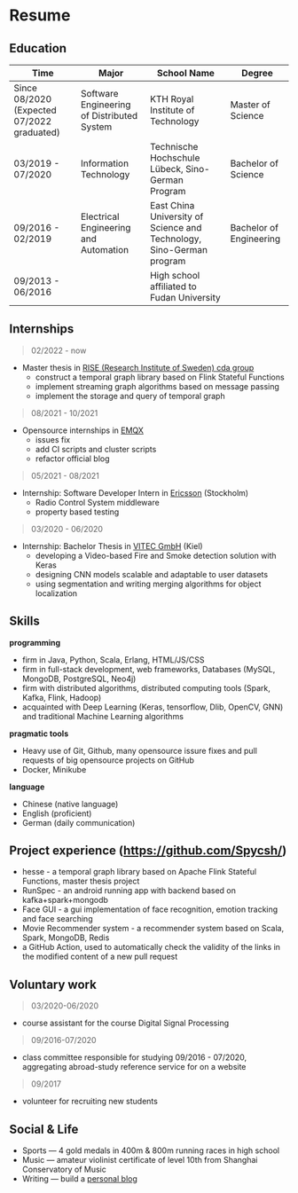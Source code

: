 <h1> Resume <a class="btn" href="#" style="text-align:right" onclick="
  var markdownPath = 'content.md';
  var language = localStorage.getItem('locale') || window.navigator.language.toLowerCase() || 'en';
  if (language.indexOf('zh-') !== -1) {
      markdownPath = '../content.md';
      localStorage.setItem('locale', 'en');
  }else{
    markdownPath = '../content_zh-cn.md'
    localStorage.setItem('locale', 'zh-cn');
  }
  getMarkdown(markdownPath);">
  <i class="fa fa-language" title="change language" aria-hidden="true"></i></a>
</h1> 

## Education

|**Time** |**Major** |**School Name**|**Degree** |
| - | - |- | - |
|Since 08/2020 (Expected 07/2022 graduated)|Software Engineering of Distributed System|KTH Royal Institute of Technology|Master of Science|Master of Science|
|03/2019 - 07/2020|Information Technology| Technische Hochschule Lübeck, Sino-German Program| Bachelor of Science |
|09/2016 - 02/2019|Electrical Engineering and Automation|East China University of Science and Technology, Sino-German program|Bachelor of Engineering|
|09/2013 - 06/2016||High school affiliated to Fudan University||

## Internships 

> 02/2022 - now

- Master thesis in [RISE (Research Institute of Sweden) cda group](https://cda-group.github.io/) 
  - construct a temporal graph library based on Flink Stateful Functions
  - implement streaming graph algorithms based on message passing
  - implement the storage and query of temporal graph

> 08/2021 - 10/2021

- Opensource internships in [EMQX](https://github.com/emqx/emqx)
  - issues fix
  - add CI scripts and cluster scripts
  - refactor official blog


> 05/2021 - 08/2021

- Internship: Software Developer Intern in [Ericsson](https://www.ericsson.com/en) (Stockholm)
  - Radio Control System middleware
  - property based testing

> 03/2020 - 06/2020 

- Internship: Bachelor Thesis in [VITEC GmbH](https://www.vitec.com/ez-tv-platform-iptv-digital-signage) (Kiel)  
  - developing a Video-based Fire and Smoke detection solution with Keras
  - designing CNN models scalable and adaptable to user datasets 
  - using segmentation and writing merging algorithms for object localization
  
<!-- > 11/2018 - 01/2019
- Internship: Software backend development intern in Web Development department, [iAuto (Shanghai) Co., Ltd](https://www.iauto.com/).
    - co-designing e-r diagrams 
    - coding interfaces for backend development
    - rewriting database logics with ORM (object relational Mapping)
    - testing and amending bugs -->

## Skills

**programming**

- firm in Java, Python, Scala, Erlang, HTML/JS/CSS
- firm in full-stack development, web frameworks, Databases (MySQL, MongoDB, PostgreSQL, Neo4j)
- firm with distributed algorithms, distributed computing tools (Spark, Kafka, Flink, Hadoop)
- acquainted with Deep Learning (Keras, tensorflow, Dlib, OpenCV, GNN) and traditional Machine Learning algorithms

**pragmatic tools**

- Heavy use of Git, Github, many opensource issure fixes and pull requests of big opensource projects on GitHub
- Docker, Minikube

**language** 

- Chinese (native language) 
- English (proficient) 
- German (daily communication)


## Project experience (https://github.com/Spycsh/)
- hesse - a temporal graph library based on Apache Flink Stateful Functions, master thesis project
- RunSpec - an android running app with backend based on kafka+spark+mongodb
- Face GUI - a gui implementation of face recognition, emotion tracking and face searching
- Movie Recommender system - a recommender system based on Scala, Spark, MongoDB, Redis
- a GitHub Action, used to automatically check the validity of the links in the modified content of a new pull request
<!-- - Molecular prediction project - a datascience course project to predict molecular activity (https://github.com/Spycsh/DataScienceNoteBooks/tree/main/projects/modular-activity-prediction-project)
- Digital Cookbook - a simple digital cookbook based on MySQL, javafx, MVC pattern (https://github.com/Spycsh/DigitalCookbook)
- Landscape Collector - a simple landscape collector based on PHP, XAMPP, MySQL (https://github.com/Spycsh/landscapeCollector)
- SEP System - a simple ERP system based on SpringBoot, H2 database (https://github.com/Spycsh/KTH-ID2207-Project)
- BombMan - a html5 game based on phaser.js (https://github.com/Spycsh/BombMan) -->


## Voluntary work
> 03/2020-06/2020

- course assistant for the course Digital Signal Processing 

> 09/2016-07/2020

- class committee responsible for studying 09/2016 - 07/2020, aggregating abroad-study reference service for on a website

> 09/2017
- volunteer for recruiting new students

## Social & Life

- Sports — 4 gold medals in 400m & 800m running races in high school
- Music — amateur violinist certificate of level 10th from Shanghai Conservatory of Music
- Writing — build a [personal blog](https://spycsh.github.io/blog/)
